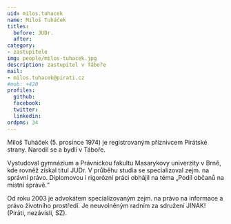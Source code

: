 ```yaml
---
uid: milos.tuhacek
name: Miloš Tuháček
titles:
  before: JUDr.
  after:
category:
- zastupitele
img: people/milos-tuhacek.jpg
description: zastupitel v Táboře
mail:
- milos.tuhacek@pirati.cz
#mob: +420
profiles:
  github:
  facebook:				
  twitter:
  linkedin:
ordpms: 34 
---
```


Miloš Tuháček (5. prosince 1974) je registrovaným příznivcem Pirátské strany. Narodil se a bydlí v Táboře.

Vystudoval gymnázium a Právnickou fakultu Masarykovy univerzity v Brně, kde rovněž získal titul JUDr. V průběhu studia se specializoval zejm. na správní právo. Diplomovou i rigorózní práci obhájil na téma „Podíl občanů na místní správě.“

Od roku 2003 je advokátem specializovaným zejm. na právo na informace a právo životního prostředí. Je neuvolněným radním za sdružení JINAK! (Piráti, nezávislí, SZ).